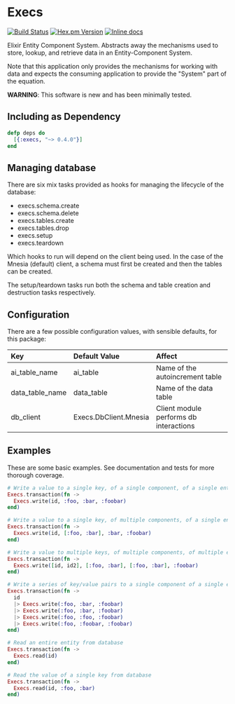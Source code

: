 # Execs

[![Build Status](https://travis-ci.org/mononym/execs.svg?branch=master)](https://travis-ci.org/mononym/execs)
[![Hex.pm Version](http://img.shields.io/hexpm/v/execs.svg?style=flat)](https://hex.pm/packages/execs)
[![Inline docs](http://inch-ci.org/github/mononym/execs.svg)](http://inch-ci.org/github/mononym/execs)

Elixir Entity Component System. Abstracts away the mechanisms used to store, lookup, and retrieve data in an Entity-Component System.

Note that this application only provides the mechanisms for working with data and expects the consuming application to provide the "System" part of the equation.

**WARNING**: This software is new and has been minimally tested.

## Including as Dependency

```elixir
defp deps do
  [{:execs, "~> 0.4.0"}]
end
```

## Managing database

There are six mix tasks provided as hooks for managing the lifecycle of the database:
* execs.schema.create
* execs.schema.delete
* execs.tables.create
* execs.tables.drop 
* execs.setup
* execs.teardown

Which hooks to run will depend on the client being used. In the case of the
Mnesia (default) client, a schema must first be created and then the tables can be created.

The setup/teardown tasks run both the schema and table creation and destruction tasks respectively.

## Configuration
There are a few possible configuration values, with sensible defaults, for this package:

Key                  | Default Value         | Affect
:--------------------| :---------------------| :--------------------------------
ai_table_name        | ai_table              | Name of the autoincrement table
data_table_name      | data_table            | Name of the data table
db_client            | Execs.DbClient.Mnesia | Client module performs db interactions


## Examples
These are some basic examples. See documentation and tests for more thorough coverage.
```elixir
# Write a value to a single key, of a single component, of a single entity 
Execs.transaction(fn ->
  Execs.write(id, :foo, :bar, :foobar)
end)

# Write a value to a single key, of multiple components, of a single entity 
Execs.transaction(fn ->
  Execs.write(id, [:foo, :bar], :bar, :foobar)
end)

# Write a value to multiple keys, of multiple components, of multiple entities 
Execs.transaction(fn ->
  Execs.write([id, id2], [:foo, :bar], [:foo, :bar], :foobar)
end)

# Write a series of key/value pairs to a single component of a single entity
Execs.transaction(fn ->
  id
  |> Execs.write(:foo, :bar, :foobar)
  |> Execs.write(:foo, :bar, :foobar)
  |> Execs.write(:foo, :foo, :foobar)
  |> Execs.write(:foo, :foobar, :foobar)
end)

# Read an entire entity from database 
Execs.transaction(fn ->
  Execs.read(id)
end)

# Read the value of a single key from database 
Execs.transaction(fn ->
  Execs.read(id, :foo, :bar)
end)
```
